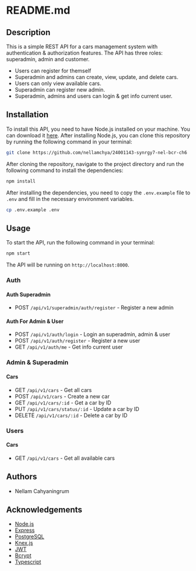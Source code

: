 # README.md

## Description
This is a simple REST API for a cars management system with authentication & authorization features. The API has three roles: superadmin, admin and customer.
- Users can register for themself
- Superadmin and admins can create, view, update, and delete cars.
- Users can only view available cars.
- Superadmin can register new admin.
- Superadmin, admins and users can login & get info current user.

## Installation
To install this API, you need to have Node.js installed on your machine. You can download it [here](https://nodejs.org/en/). After installing Node.js, you can clone this repository by running the following command in your terminal:

```bash
git clone https://github.com/nellamchya/24001143-synrgy7-nel-bcr-ch6
```

After cloning the repository, navigate to the project directory and run the following command to install the dependencies:

```bash
npm install
```

After installing the dependencies, you need to copy the `.env.example` file to `.env` and fill in the necessary environment variables.

```bash
cp .env.example .env
```

## Usage
To start the API, run the following command in your terminal:

```bash
npm start
```

The API will be running on `http://localhost:8000`.

### Auth
#### Auth Superadmin
- POST `/api/v1/superadmin/auth/register` - Register a new admin

#### Auth For Admin & User
- POST `/api/v1/auth/login` - Login an superadmin, admin & user
- POST `/api/v1/auth/register` - Register a new user
- GET `/api/v1/auth/me` - Get info current user

### Admin & Superadmin
#### Cars
- GET `/api/v1/cars` - Get all cars
- POST `/api/v1/cars` - Create a new car
- GET `/api/v1/cars/:id` - Get a car by ID
- PUT `/api/v1/cars/status/:id` - Update a car by ID
- DELETE `/api/v1/cars/:id` - Delete a car by ID

### Users
#### Cars
- GET `/api/v1/cars` - Get all available cars

## Authors
- Nellam Cahyaningrum

## Acknowledgements
- [Node.js](https://nodejs.org/)
- [Express](https://expressjs.com/)
- [PostgreSQL](https://www.postgresql.org/)
- [Knex.js](http://knexjs.org/)
- [JWT](https://jwt.io/)
- [Bcrypt](https://www.npmjs.com/package/bcrypt)
- [Typescript](https://typescriptlang.org/)
